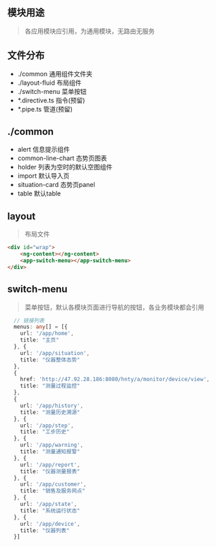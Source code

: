 ## 模块用途
> 各应用模块应引用，为通用模块，无路由无服务

## 文件分布
* ./common 通用组件文件夹
* ./layout-fluid 布局组件
* ./switch-menu 菜单按钮
* *.directive.ts 指令(预留)
* *.pipe.ts 管道(预留)

## ./common
* alert 信息提示组件
* common-line-chart 态势页图表
* holder 列表为空时的默认空图组件
* import  默认导入页
* situation-card  态势页panel
* table 默认table

## layout
> 布局文件
```html
<div id="wrap">
	<ng-content></ng-content>
	<app-switch-menu></app-switch-menu>
</div>
```

## switch-menu
> 菜单按钮，默认各模块页面进行导航的按钮，各业务模块都会引用
```ts
  // 链接列表
  menus: any[] = [{
    url: '/app/home',
    title: "主页"
  }, {
    url: '/app/situation',
    title: "仪器整体态势"
  }, 
  {
    href: 'http://47.92.28.186:8080/hnty/a/monitor/device/view',
    title: "测量过程监控"
  }, 
  {
    url: '/app/history',
    title: "测量历史溯源"
  }, {
    url: '/app/step',
    title: "工步历史"
  }, {
    url: '/app/warning',
    title: "测量通知报警"
  }, {
    url: '/app/report',
    title: "仪器测量报表"
  }, {
    url: '/app/customer',
    title: "销售及服务网点"
  }, {
    url: '/app/state',
    title: "系统运行状态"
  }, {
    url: '/app/device',
    title: "仪器列表"
  }]
```